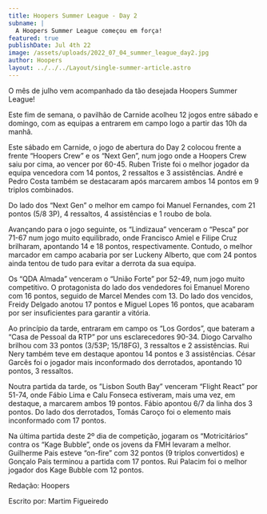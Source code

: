 ```yaml
---
title: Hoopers Summer League - Day 2
subname: |
  A Hoopers Summer League começou em força!
featured: true
publishDate: Jul 4th 22
image: /assets/uploads/2022_07_04_summer_league_day2.jpg
author: Hoopers
layout: ../../../Layout/single-summer-article.astro
---
```

<!--StartFragment-->

O mês de julho vem acompanhado da tão desejada Hoopers Summer League!

Este fim de semana, o pavilhão de Carnide acolheu 12 jogos entre sábado e domingo, com as equipas a entrarem em campo logo a partir das 10h da manhã. 



Este sábado em Carnide, o jogo de abertura do Day 2 colocou frente a frente “Hoopers Crew” e os “Next Gen”, num jogo onde a Hoopers Crew saiu por cima, ao vencer por 60-45. Ruben Triste foi o melhor jogador da equipa vencedora com 14 pontos, 2 ressaltos e 3 assistências. André e Pedro Costa também se destacaram após marcarem ambos 14 pontos em 9 triplos combinados. 

Do lado dos “Next Gen” o melhor em campo foi Manuel Fernandes, com 21 pontos (5/8 3P), 4 ressaltos, 4 assistências e 1 roubo de bola. 



Avançando para o jogo seguinte, os “Lindizaua” venceram o “Pesca” por 71-67 num jogo muito equilibrado, onde Francisco Amiel e Filipe Cruz brilharam, apontando 14 e 18 pontos, respectivamente. Contudo, o melhor marcador em campo acabaria por ser Luckeny Alberto, que com 24 pontos ainda tentou de tudo para evitar a derrota da sua equipa.



Os “QDA Almada” venceram o “União Forte” por 52-49, num jogo muito competitivo. O protagonista do lado dos vendedores foi Emanuel Moreno com 16 pontos, seguido de Marcel Mendes com 13. Do lado dos vencidos, Freidy Delgado anotou 17 pontos e Miguel Lopes 16 pontos, que acabaram por ser insuficientes para garantir a vitória.



Ao princípio da tarde, entraram em campo os “Los Gordos”, que bateram a “Casa de Pessoal da RTP” por uns esclarecedores 90-34. Diogo Carvalho brilhou com 33 pontos (3/53P; 15/18FG), 3 ressaltos e 2 assistências. Rui Nery também teve em destaque apontou 14 pontos e 3 assistências. César Garcês foi o jogador mais inconformado dos derrotados, apontando 10 pontos, 3 ressaltos.



Noutra partida da tarde, os ”Lisbon South Bay” venceram “Flight React” por 51-74, onde Fábio Lima e Calu Fonseca estiveram, mais uma vez, em destaque, a marcarem ambos 19 pontos. Fábio apontou 6/7 da linha dos 3 pontos. Do lado dos derrotados, Tomás Caroço foi o elemento mais inconformado com 17 pontos.



Na última partida deste 2º dia de competição, jogaram os “Motricitários” contra os “Kage Bubble”, onde os jovens da FMH levaram a melhor. Guilherme Pais esteve “on-fire” com 32 pontos (9 triplos convertidos) e Gonçalo Pais terminou a partida com 17 pontos. Rui Palacim foi o melhor jogador dos Kage Bubble com 12 pontos. 



Redação: Hoopers

Escrito por: Martim Figueiredo



<!--EndFragment-->